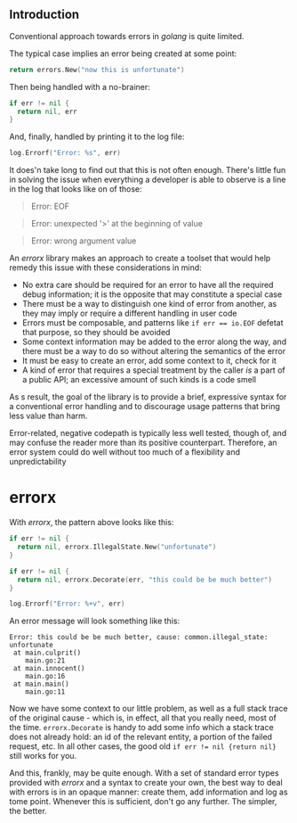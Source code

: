 ## Introduction

Conventional approach towards errors in *golang* is quite limited.

The typical case implies an error being created at some point:
```go
return errors.New("now this is unfortunate")
```

Then being handled with a no-brainer:
```go
if err != nil {
  return nil, err
}
```

And, finally, handled by printing it to the log file:
```go
log.Errorf("Error: %s", err)
```

It does'n take long to find out that this is not often enough. There's little fun in solving the issue when everything a developer is able to observe is a line in the log that looks like on of those:
> Error: EOF

> Error: unexpected '>' at the beginning of value

> Error: wrong argument value

An *errorx* library makes an approach to create a toolset that would help remedy this issue with these considerations in mind:
* No extra care should be required for an error to have all the required debug information; it is the opposite that may constitute a special case
* There must be a way to distinguish one kind of error from another, as they may imply or require a different handling in user code
* Errors must be composable, and patterns like ```if err == io.EOF``` defetat that purpose, so they should be avoided
* Some context information may be added to the error along the way, and there must be a way to do so without altering the semantics of the error
* It must be easy to create an error, add some context to it, check for it
* A kind of error that requires a special treatment by the caller *is* a part of a public API; an excessive amount of such kinds is a code smell

As s result, the goal of the library is to provide a brief, expressive syntax for a conventional error handling and to discourage usage patterns that bring less value than harm.

Error-related, negative codepath is typically less well tested, though of, and may confuse the reader more than its positive counterpart. Therefore, an error system could do well without too much of a flexibility and unpredictability

# errorx

With *errorx*, the pattern above looks like this:

```go
if err != nil {
  return nil, errorx.IllegalState.New("unfortunate")
}
```
```go
if err != nil {
  return nil, errorx.Decorate(err, "this could be be much better")
}
```
```go
log.Errorf("Error: %+v", err)
```

An error message will look something like this:

```
Error: this could be be much better, cause: common.illegal_state: unfortunate
 at main.culprit()
	main.go:21
 at main.innocent()
	main.go:16
 at main.main()
	main.go:11
  ```

Now we have some context to our little problem, as well as a full stack trace of the original cause - which is, in effect, all that you really need, most of the time. ```errorx.Decorate``` is handy to add some info which a stack trace does not already hold: an id of the relevant entity, a portion of the failed request, etc. In all other cases, the good old ```if err != nil {return nil}``` still works for you.

And this, frankly, may be quite enough. With a set of standard error types provided with *errorx* and a syntax to create your own, the best way to deal with errors is in an opaque manner: create them, add information and log as tome point. Whenever this is sufficient, don't go any further. The simpler, the better.

